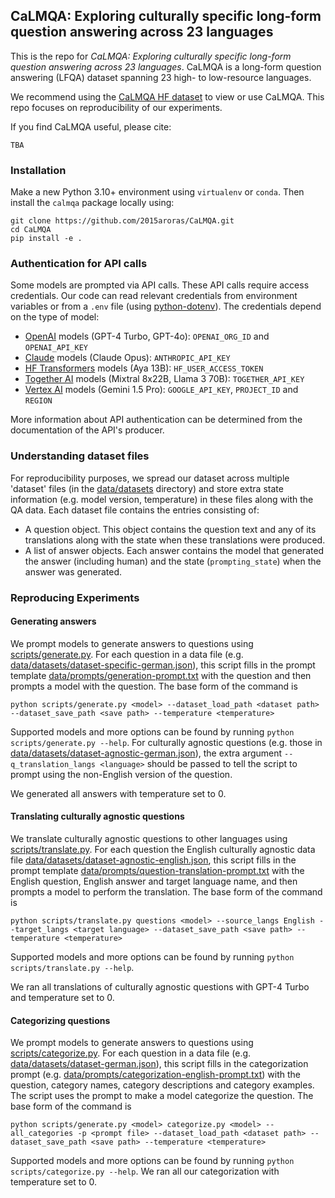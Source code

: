 ## CaLMQA: Exploring culturally specific long-form question answering across 23 languages

This is the repo for *CaLMQA: Exploring culturally specific long-form question answering across 23 languages*.
CaLMQA is a long-form question answering (LFQA) dataset spanning 23 high- to low-resource languages.

We recommend using the [CaLMQA HF dataset](https://huggingface.co/datasets/shanearora/CaLMQA) to view or use
CaLMQA. This repo focuses on reproducibility of our experiments.

If you find CaLMQA useful, please cite:

```
TBA
```

### Installation

Make a new Python 3.10+ environment using `virtualenv` or `conda`. Then install the `calmqa` package locally using:

```
git clone https://github.com/2015aroras/CaLMQA.git
cd CaLMQA
pip install -e .
```

### Authentication for API calls

Some models are prompted via API calls. These API calls require access credentials. Our code can read relevant
credentials from environment variables or from a `.env` file (using [python-dotenv](https://pypi.org/project/python-dotenv/)).
The credentials depend on the type of model:

- [OpenAI](https://platform.openai.com/docs/overview) models (GPT-4 Turbo, GPT-4o): `OPENAI_ORG_ID` and `OPENAI_API_KEY`
- [Claude](https://docs.anthropic.com/en/docs/intro-to-claude) models (Claude Opus): `ANTHROPIC_API_KEY`
- [HF Transformers](https://huggingface.co/docs/transformers/en/index) models (Aya 13B): `HF_USER_ACCESS_TOKEN`
- [Together AI](https://www.together.ai/) models (Mixtral 8x22B, Llama 3 70B): `TOGETHER_API_KEY`
- [Vertex AI](https://cloud.google.com/vertex-ai?hl=en) models (Gemini 1.5 Pro): `GOOGLE_API_KEY`, `PROJECT_ID` and  `REGION`

More information about API authentication can be determined from the documentation of the API's producer.

### Understanding dataset files

For reproducibility purposes, we spread our dataset across multiple 'dataset' files
(in the [data/datasets](https://github.com/2015aroras/CaLMQA/tree/main/data/datasets) directory) and store extra state
information (e.g. model version, temperature) in these files along with the QA data. Each dataset file
contains the entries consisting of:

- A question object. This object contains the question text and any of its translations
along with the state when these translations were produced.
- A list of answer objects. Each answer contains the model that generated the answer (including human) and
the state (`prompting_state`) when the answer was generated.

### Reproducing Experiments

#### Generating answers

We prompt models to generate answers to questions using
[scripts/generate.py](https://github.com/2015aroras/CaLMQA/blob/main/scripts/generate.py).
For each question in a data file
(e.g. [data/datasets/dataset-specific-german.json](https://github.com/2015aroras/CaLMQA/blob/main/data/datasets/dataset-specific-german.json)),
this script fills in the prompt template
[data/prompts/generation-prompt.txt](https://github.com/2015aroras/CaLMQA/blob/main/data/prompts/generation-prompt.txt)
with the question and then prompts a model with the question.
The base form of the command is
```
python scripts/generate.py <model> --dataset_load_path <dataset path> --dataset_save_path <save path> --temperature <temperature>
```
Supported models and more options can be found by running `python scripts/generate.py --help`.
For culturally agnostic questions (e.g. those in
[data/datasets/dataset-agnostic-german.json](https://github.com/2015aroras/CaLMQA/blob/main/data/datasets/dataset-agnostic-german.json)),
the extra argument `--q_translation_langs <language>` should be passed to tell the script to prompt
using the non-English version of the question.

We generated all answers with temperature set to 0.

#### Translating culturally agnostic questions

We translate culturally agnostic questions to other languages using
[scripts/translate.py](https://github.com/2015aroras/CaLMQA/blob/main/scripts/translate.py).
For each question the English culturally agnostic data file
[data/datasets/dataset-agnostic-english.json](https://github.com/2015aroras/CaLMQA/blob/main/data/datasets/dataset-agnostic-english.json),
this script fills in the prompt template
[data/prompts/question-translation-prompt.txt](https://github.com/2015aroras/CaLMQA/blob/main/data/prompts/question-translation-prompt.txt)
with the English question, English answer and target language name,
and then prompts a model to perform the translation.
The base form of the command is
```
python scripts/translate.py questions <model> --source_langs English --target_langs <target language> --dataset_save_path <save path> --temperature <temperature>
```
Supported models and more options can be found by running `python scripts/translate.py --help`.

We ran all translations of culturally agnostic questions with GPT-4 Turbo and temperature set to 0.

#### Categorizing questions

We prompt models to generate answers to questions using
[scripts/categorize.py](https://github.com/2015aroras/CaLMQA/blob/main/scripts/categorize.py).
For each question in a data file
(e.g. [data/datasets/dataset-german.json](https://github.com/2015aroras/CaLMQA/blob/main/data/datasets/dataset-german.json)),
this script fills in the categorization prompt
(e.g. [data/prompts/categorization-english-prompt.txt](https://github.com/2015aroras/CaLMQA/blob/main/data/prompts/categorization-english-prompt.txt))
with the question, category names, category descriptions and category examples.
The script uses the prompt to make a model categorize the question.
The base form of the command is
```
python scripts/generate.py <model> categorize.py <model> --all_categories -p <prompt file> --dataset_load_path <dataset path> --dataset_save_path <save path> --temperature <temperature>
```
Supported models and more options can be found by running `python scripts/categorize.py --help`. We ran all our categorization with
temperature set to 0.

